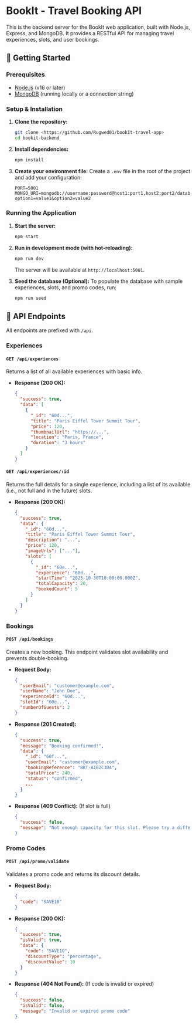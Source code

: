 # BookIt - Travel Booking API

This is the backend server for the BookIt web application, built with Node.js, Express, and MongoDB. It provides a RESTful API for managing travel experiences, slots, and user bookings.

## 🚀 Getting Started

### Prerequisites

* [Node.js](https://nodejs.org/) (v16 or later)
* [MongoDB](https://www.mongodb.com/try/download/community) (running locally or a connection string)

### Setup & Installation

1.  **Clone the repository:**
    ```sh
    git clone <https://github.com/Rugwed01/bookIt-travel-app>
    cd bookit-backend
    ```

2.  **Install dependencies:**
    ```sh
    npm install
    ```

3.  **Create your environment file:**
    Create a `.env` file in the root of the project and add your configuration:
    ```
    PORT=5001
    MONGO_URI=mongodb://username:password@host1:port1,host2:port2/database?option1=value1&option2=value2
    ```

### Running the Application

1.  **Start the server:**
    ```sh
    npm start
    ```

2.  **Run in development mode (with hot-reloading):**
    ```sh
    npm run dev
    ```
    The server will be available at `http://localhost:5001`.

3.  **Seed the database (Optional):**
    To populate the database with sample experiences, slots, and promo codes, run:
    ```sh
    npm run seed
    ```

## 📜 API Endpoints

All endpoints are prefixed with `/api`.

### Experiences

#### `GET /api/experiences`
Returns a list of all available experiences with basic info.
* **Response (200 OK):**
    ```json
    {
      "success": true,
      "data": [
        {
          "_id": "60d...",
          "title": "Paris Eiffel Tower Summit Tour",
          "price": 120,
          "thumbnailUrl": "https://...",
          "location": "Paris, France",
          "duration": "3 hours"
        }
      ]
    }
    ```

#### `GET /api/experiences/:id`
Returns the full details for a single experience, including a list of its available (i.e., not full and in the future) slots.
* **Response (200 OK):**
    ```json
    {
      "success": true,
      "data": {
        "_id": "60d...",
        "title": "Paris Eiffel Tower Summit Tour",
        "description": "...",
        "price": 120,
        "imageUrls": ["..."],
        "slots": [
          {
            "_id": "60e...",
            "experience": "60d...",
            "startTime": "2025-10-30T10:00:00.000Z",
            "totalCapacity": 20,
            "bookedCount": 5
          }
        ]
      }
    }
    ```

### Bookings

#### `POST /api/bookings`
Creates a new booking. This endpoint validates slot availability and prevents double-booking.
* **Request Body:**
    ```json
    {
      "userEmail": "customer@example.com",
      "userName": "John Doe",
      "experienceId": "60d...",
      "slotId": "60e...",
      "numberOfGuests": 2
    }
    ```
* **Response (201 Created):**
    ```json
    {
      "success": true,
      "message": "Booking confirmed!",
      "data": {
        "_id": "60f...",
        "userEmail": "customer@example.com",
        "bookingReference": "BKT-A1B2C3D4",
        "totalPrice": 240,
        "status": "confirmed",
        ...
      }
    }
    ```
* **Response (409 Conflict):** (If slot is full)
    ```json
    {
      "success": false,
      "message": "Not enough capacity for this slot. Please try a different slot or fewer guests."
    }
    ```

### Promo Codes

#### `POST /api/promo/validate`
Validates a promo code and returns its discount details.
* **Request Body:**
    ```json
    {
      "code": "SAVE10"
    }
    ```
* **Response (200 OK):**
    ```json
    {
      "success": true,
      "isValid": true,
      "data": {
        "code": "SAVE10",
        "discountType": "percentage",
        "discountValue": 10
      }
    }
    ```
* **Response (404 Not Found):** (If code is invalid or expired)
    ```json
    {
      "success": false,
      "isValid": false,
      "message": "Invalid or expired promo code"
    }
    ```
